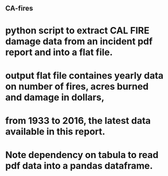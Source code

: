 ## CA-fires
# python script to extract CAL FIRE damage data from an incident pdf report and into a flat file.
# output flat file containes yearly data on number of fires, acres burned and damage in dollars,
# from 1933 to 2016, the latest data available in this report.
# Note dependency on tabula to read pdf data into a pandas dataframe.